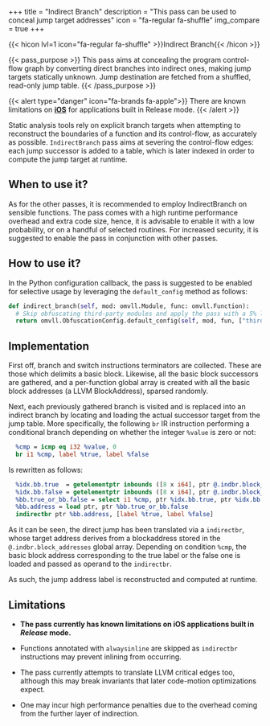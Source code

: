 +++
title       = "Indirect Branch"
description = "This pass can be used to conceal jump target addresses"
icon        = "fa-regular fa-shuffle"
img_compare = true
+++

{{< hicon lvl=1 icon="fa-regular fa-shuffle" >}}Indirect Branch{{< /hicon >}}

{{< pass_purpose >}}
This pass aims at concealing the program control-flow graph by converting direct branches
into indirect ones, making jump targets statically unknown. Jump destination are fetched
from a shuffled, read-only jump table.
{{< /pass_purpose >}}

{{< alert type="danger" icon="fa-brands fa-apple">}}
There are known limitations on **<u>iOS</u>** for applications built in Release mode.
{{< /alert >}}

Static analysis tools rely on explicit branch targets when attempting to reconstruct the
boundaries of a function and its control-flow, as accurately as possible. `IndirectBranch`
pass aims at severing the control-flow edges: each jump successor is added to a table,
which is later indexed in order to compute the jump target at runtime.

## When to use it?

As for the other passes, it is recommended to employ IndirectBranch on sensible functions.
The pass comes with a high runtime performance overhead and extra code size, hence, it is
advisable to enable it with a low probability, or on a handful of selected routines.
For increased security, it is suggested to enable the pass in conjunction with other passes.

## How to use it?

In the Python configuration callback, the pass is suggested to be enabled for selective
usage by leveraging the `default_config` method as follows:

```python
def indirect_branch(self, mod: omvll.Module, func: omvll.Function):
  # Skip obfuscating third-party modules and apply the pass with a 5% likelihood.
  return omvll.ObfuscationConfig.default_config(self, mod, fun, ["third-party/"], [], [], 5)
```

## Implementation

First off, branch and switch instructions terminators are collected. These are those which
delimits a basic block. Likewise, all the basic block successors are gathered, and a
per-function global array is created with all the basic block addresses (a LLVM BlockAddress),
sparsed randomly.

Next, each previously gathered branch is visited and is replaced into an indirect branch by
locating and loading the actual successor target from the jump table. More specifically,
the following `br` IR instruction performing a conditional branch depending on whether the
integer `%value` is zero or not:

```llvm
  %cmp = icmp eq i32 %value, 0
  br i1 %cmp, label %true, label %false
```

Is rewritten as follows:

```llvm
  %idx.bb.true  = getelementptr inbounds ([8 x i64], ptr @.indbr.block_addresses, i64 0, i64 %idx)
  %idx.bb.false = getelementptr inbounds ([8 x i64], ptr @.indbr.block_addresses, i64 0, i64 %idx2)
  %bb.true_or_bb.false = select i1 %cmp, ptr %idx.bb.true, ptr %idx.bb.false
  %bb.address = load ptr, ptr %bb.true_or_bb.false
  indirectbr ptr %bb.address, [label %true, label %false]
```

As it can be seen, the direct jump has been translated via a `indirectbr`, whose target address
derives from a blockaddress stored in the `@.indbr.block_addresses` global array. Depending on
condition `%cmp`, the basic block address corresponding to the true label or the false one is
loaded and passed as operand to the `indirectbr`.

As such, the jump address label is reconstructed and computed at runtime.

## Limitations

- **The pass currently has known limitations on iOS applications built in *Release* mode.**

- Functions annotated with `alwaysinline` are skipped as `indirectbr` instructions may prevent
  inlining from occurring.

- The pass currently attempts to translate LLVM critical edges too, although this may break
  invariants that later code-motion optimizations expect.

- One may incur high performance penalties due to the overhead coming from the further layer of
  indirection.
